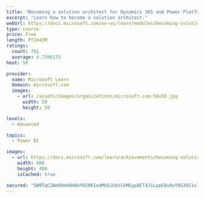 ```yaml
---
title: "Becoming a solution architect for Dynamics 365 and Power Platform"
excerpt: "Learn how to become a solution architect."
webUrl: https://docs.microsoft.com/en-us/learn/modules/becoming-solution-architect/
type: course
price: Free
length: PT1H43M
ratings:
  count: 761
  average: 4.7306175
heat: 50

provider:
  name: Microsoft Learn
  domain: microsoft.com
  images:
    - url: /assets/images/organizations/microsoft.com-50x50.jpg
      width: 50
      height: 50

levels:
  - Advanced

topics:
  - Power BI

images:
  - url: https://docs.microsoft.com/learn/achievements/becoming-solution-architect-social.png
    width: 800
    height: 400
    isCached: true

secured: "5W9TqCZWm00mb0H0eYR20KIo4MbEiUXzCkMEyp8ET4JiLppEQv8vY9G38I1vIVLtF5yuzs0ApCq9ZCtqtXKFcEOtMhx47NK1cb59w7oRjK9RW5RowVBwR12NXb/EmEdt6u5gUyKQ30TZa+g2aFF2fGju1bF2/8jn1RTNG4/fizbWMFtYRx7wX6+lvLPTGoIkh/jLEX12QS1S9iLojm0oUOfDRNUblG1OGtavQKGH/moW8LkK/Olph/M2OV76TSahrAR49Q4mcVMxSOLJGSRvkf34xZudgUQ5s4Wa9KKeLXsgKU8rrQbI9RRdvIlhp2qX7oMXug+f5upDOozMgLFi4XXBq9oQAGM3Y2BlFsSqMjMLaBbCB3IttWDs4TLEIPaJbCZFR9+gNSn1mEJSmzS/R4zuCOwhwDZ8OCKY53X0Nv8=;nOSKfSpNBI8swtND5WaT4A=="
---
```


